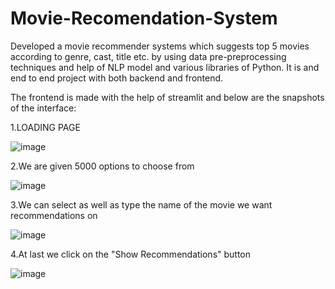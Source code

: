 # Movie-Recomendation-System

Developed a movie recommender systems which suggests top 5 movies according to genre, cast, title etc. by using data pre-preprocessing techniques and help of NLP model and various libraries of Python. It is and end to end project with both backend and frontend.

The frontend is made with the help of streamlit and below are the snapshots of the interface:

1.LOADING PAGE

![image](https://github.com/GEETMAINI/Movie-Recomendation/assets/89035675/8cbc379e-5ccc-4002-9ef9-d9b97167406d)

2.We are given 5000 options to choose from

![image](https://github.com/GEETMAINI/Movie-Recomendation/assets/89035675/1feddb6d-b6c6-46f7-9730-26ea69deb8ce)

3.We can select as well as type the name of the movie we want recommendations on

![image](https://github.com/GEETMAINI/Movie-Recomendation/assets/89035675/9aae81a4-a551-480d-8e31-f4a63e466b42)

4.At last we click on the "Show Recommendations" button

![image](https://github.com/GEETMAINI/Movie-Recomendation/assets/89035675/7e912456-18ad-4287-92d5-db62698ddcaf)



